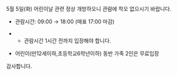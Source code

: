5월 5일(화) 어린이날 관련 정상 개방하오니 관람에 착오 없으시기 바랍니다.
- 관람시간: 09:00 → 18:00 (매표 17:00 마감)
- * 관람시간 1시간 전까지 입장해야 합니다.

- 어린이(만12세이하,초등학교6학년이하) 동반 가족 2인은 무료입장

감사합니다.